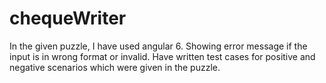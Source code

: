 # chequeWriter
In the given puzzle, I have used angular 6.
Showing error message if the input is in wrong format or invalid.
Have written test cases for positive and negative scenarios which were given in the puzzle.
